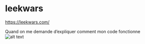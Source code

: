 # leekwars
https://leekwars.com/

Quand on me demande d’expliquer comment mon code fonctionne
![alt text](https://ljdchost.com/039/1qynF4c.gif)
